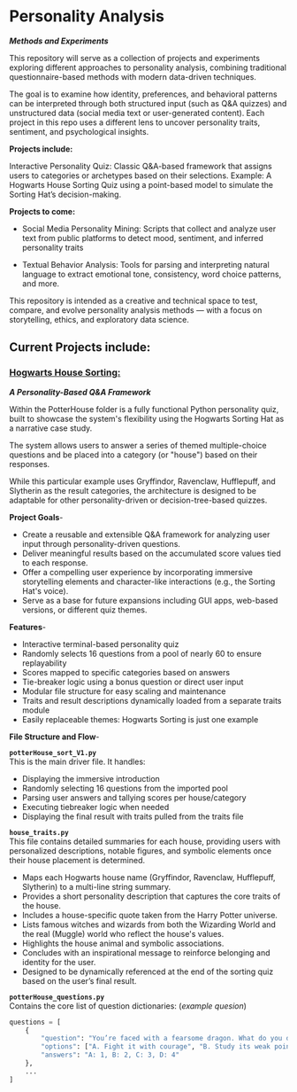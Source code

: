 # Personality Analysis  
***Methods and Experiments***

This repository will serve as a collection of projects and experiments exploring different approaches to personality analysis, combining traditional questionnaire-based methods with modern data-driven techniques.  

The goal is to examine how identity, preferences, and behavioral patterns can be interpreted through both structured input (such as Q&A quizzes) and unstructured data (social media text or user-generated content). Each project in this repo uses a different lens to uncover personality traits, sentiment, and psychological insights.

**Projects include:**

Interactive Personality Quiz: Classic Q&A-based framework that assigns users to categories or archetypes based on their selections.
Example: A Hogwarts House Sorting Quiz using a point-based model to simulate the Sorting Hat’s decision-making.

**Projects to come:**  

- Social Media Personality Mining: Scripts that collect and analyze user text from public platforms to detect mood, sentiment, and inferred personality traits 

- Textual Behavior Analysis: Tools for parsing and interpreting natural language to extract emotional tone, consistency, word choice patterns, and more.

This repository is intended as a creative and technical space to test, compare, and evolve personality analysis methods — with a focus on storytelling, ethics, and exploratory data science.  


## Current Projects include:  

### <u>Hogwarts House Sorting:</u>    
***A Personality-Based Q&A Framework***    

Within the PotterHouse folder is a fully functional Python personality quiz, built to showcase the system's flexibility using the Hogwarts Sorting Hat as a narrative case study.  

The system allows users to answer a series of themed multiple-choice questions and be placed into a category (or "house") based on their responses.

While this particular example uses Gryffindor, Ravenclaw, Hufflepuff, and Slytherin as the result categories, the architecture is designed to be adaptable for other personality-driven or decision-tree-based quizzes.  

**Project Goals**-

- Create a reusable and extensible Q&A framework for analyzing user input through personality-driven questions.
- Deliver meaningful results based on the accumulated score values tied to each response.
- Offer a compelling user experience by incorporating immersive storytelling elements and character-like interactions (e.g., the Sorting Hat's voice).
- Serve as a base for future expansions including GUI apps, web-based versions, or different quiz themes.  


**Features**-

- Interactive terminal-based personality quiz
- Randomly selects 16 questions from a pool of nearly 60 to ensure replayability
- Scores mapped to specific categories based on answers
- Tie-breaker logic using a bonus question or direct user input
- Modular file structure for easy scaling and maintenance
- Traits and result descriptions dynamically loaded from a separate traits module
- Easily replaceable themes: Hogwarts Sorting is just one example  


**File Structure and Flow**-

**`potterHouse_sort_V1.py`**  
This is the main driver file. It handles:

- Displaying the immersive introduction  
- Randomly selecting 16 questions from the imported pool
- Parsing user answers and tallying scores per house/category
- Executing tiebreaker logic when needed
- Displaying the final result with traits pulled from the traits file  

**`house_traits.py`**  
This file contains detailed summaries for each house, providing users with personalized descriptions, notable figures, and symbolic elements once their house placement is determined.  

- Maps each Hogwarts house name (Gryffindor, Ravenclaw, Hufflepuff, Slytherin) to a multi-line string summary. 
- Provides a short personality description that captures the core traits of the house.  
- Includes a house-specific quote taken from the Harry Potter universe.  
- Lists famous witches and wizards from both the Wizarding World and the real (Muggle) world who reflect the house's values.  
- Highlights the house animal and symbolic associations.  
- Concludes with an inspirational message to reinforce belonging and identity for the user.  
- Designed to be dynamically referenced at the end of the sorting quiz based on the user’s final result.  

**`potterHouse_questions.py`**  
Contains the core list of question dictionaries: (*example quesion*)

```python
questions = [
    {
        "question": "You’re faced with a fearsome dragon. What do you do?",
        "options": ["A. Fight it with courage", "B. Study its weak points", "C. Try to reason with it", "D. Use strategy to escape"],
        "answers": "A: 1, B: 2, C: 3, D: 4"
    },
    ...
]


